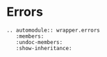 # Errors

```{eval-rst}
.. automodule:: wrapper.errors
   :members:
   :undoc-members:
   :show-inheritance:
```

